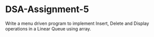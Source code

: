 # DSA-Assignment-5
Write a menu driven program to implement Insert, Delete and Display operations in a Linear Queue using array.
